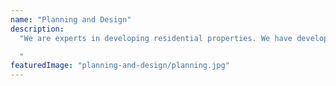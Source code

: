 ```yaml
---
name: "Planning and Design"
description:
  "We are experts in developing residential properties. We have developed various townhouses around the Canterbury region. We cover the whole process for you and provide you with either predesigned drawings or we can work with you to develop the vision of your dream house.

  "
featuredImage: "planning-and-design/planning.jpg"
---
```


